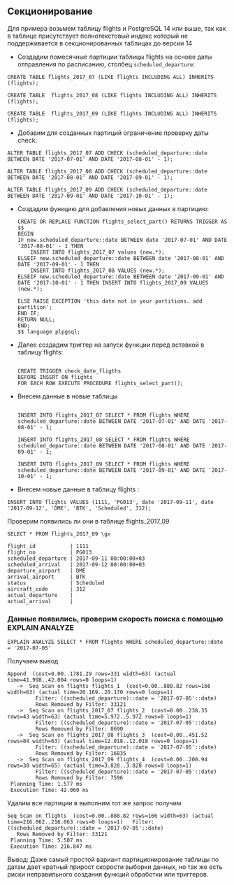##  Секционирование
Для примера возьмем таблицу flights и PostgreSQL 14 или выше, так как в таблице присутствует полнотекстовый индекс
который не поддерживается в секционированных таблицах до версии 14

 * Создадим помесячные партиции таблицы flights на основе даты отправления по расписанию, столбец `scheduled_departure`:

 ```
 CREATE TABLE flights_2017_07 (LIKE flights INCLUDING ALL) INHERITS (flights);

 CREATE TABLE  flights_2017_08 (LIKE flights INCLUDING ALL) INHERITS (flights);

 CREATE TABLE  flights_2017_09 (LIKE flights INCLUDING ALL) INHERITS (flights);

 ```
 * Добавим для созданных партиций ограничение проверку даты check:

 ```
 ALTER TABLE flights_2017_07 ADD CHECK (scheduled_departure::date BETWEEN DATE '2017-07-01' AND DATE '2017-08-01' - 1);

 ALTER TABLE flights_2017_08 ADD CHECK (scheduled_departure::date BETWEEN DATE '2017-08-01' AND DATE '2017-09-01' - 1);

 ALTER TABLE flights_2017_09 ADD CHECK (scheduled_departure::date BETWEEN DATE '2017-09-01' AND DATE '2017-10-01' - 1);

 ```

* Создадим функцию для добавления новых данных в партицию:
  
  ```
  CREATE OR REPLACE FUNCTION flights_select_part() RETURNS TRIGGER AS $$
  BEGIN
  IF new.scheduled_departure::date BETWEEN date '2017-07-01' AND DATE '2017-08-01' - 1 THEN
      INSERT INTO flights_2017_07 values (new.*);
  ELSEIF new.scheduled_departure::date BETWEEN date '2017-08-01' AND DATE '2017-09-01' - 1 THEN
      INSERT INTO flights_2017_08 VALUES (new.*);
  ELSEIF new.scheduled_departure::date BETWEEN date '2017-09-01' AND DATE '2017-10-01' - 1 THEN INSERT INTO flights_2017_09 VALUES (new.*);
  
  ELSE RAISE EXCEPTION 'this date not in your partitions. add partition';
  END IF;
  RETURN NULL;
  END;
  $$ language plpgsql;
  
  ```
  
* Далее создадим триггер на запуск функции перед вставкой в таблицу flights:

  ```

  CREATE TRIGGER check_date_fligths
  BEFORE INSERT ON flights
  FOR EACH ROW EXECUTE PROCEDURE flights_select_part();

  ```

* Внесем данные в новые таблицы
  
  ```
  
  INSERT INTO flights_2017_07 SELECT * FROM flights WHERE scheduled_departure::date BETWEEN DATE '2017-07-01' AND DATE '2017-08-01' - 1;
  
  INSERT INTO flights_2017_08 SELECT * FROM flights WHERE scheduled_departure::date BETWEEN DATE '2017-08-01' AND DATE '2017-09-01' - 1;
  
  INSERT INTO flights_2017_09 SELECT * FROM flights WHERE scheduled_departure::date BETWEEN DATE '2017-09-01' AND DATE '2017-10-01' - 1;

  ```
  
* Внесем новые данные в таблицу flights :

`INSERT INTO flights VALUES (1111, 'PG013', date '2017-09-11', date '2017-09-12', 'DME', 'BTK', 'Scheduled', 312);`

Проверим появились ли они в таблице flights_2017_09

`SELECT * FROM flights_2017_09 \gx`

```
flight_id           | 1111
flight_no           | PG013
scheduled_departure | 2017-09-11 00:00:00+03
scheduled_arrival   | 2017-09-12 00:00:00+03
departure_airport   | DME
arrival_airport     | BTK
status              | Scheduled
aircraft_code       | 312
actual_departure    |
actual_arrival      |

```

### Данные появились, проверим скорость поиска с помощью EXPLAIN ANALYZE

`EXPLAIN ANALYZE SELECT * FROM flights WHERE scheduled_departure::date = '2017-07-05'`

Получаем вывод

```
Append  (cost=0.00..1781.29 rows=331 width=63) (actual time=41.998..42.004 rows=0 loops=1)
   ->  Seq Scan on flights flights_1  (cost=0.00..888.82 rows=166 width=63) (actual time=20.169..20.170 rows=0 loops=1)
         Filter: ((scheduled_departure)::date = '2017-07-05'::date)
         Rows Removed by Filter: 33121
   ->  Seq Scan on flights_2017_07 flights_2  (cost=0.00..238.35 rows=43 width=63) (actual time=5.972..5.972 rows=0 loops=1)
         Filter: ((scheduled_departure)::date = '2017-07-05'::date)
         Rows Removed by Filter: 8690
   ->  Seq Scan on flights_2017_08 flights_3  (cost=0.00..451.52 rows=84 width=63) (actual time=12.018..12.018 rows=0 loops=1)
         Filter: ((scheduled_departure)::date = '2017-07-05'::date)
         Rows Removed by Filter: 16835
   ->  Seq Scan on flights_2017_09 flights_4  (cost=0.00..200.94 rows=38 width=65) (actual time=3.828..3.828 rows=0 loops=1)
         Filter: ((scheduled_departure)::date = '2017-07-05'::date)
         Rows Removed by Filter: 7596
 Planning Time: 1.577 ms
 Execution Time: 42.060 ms
```

Удалим все партиции в выполним тот же запрос получим


```
Seq Scan on flights  (cost=0.00..888.82 rows=166 width=63) (actual time=216.062..216.063 rows=0 loops=1)   Filter: ((scheduled_departure)::date = '2017-07-05'::date)
   Rows Removed by Filter: 33121
 Planning Time: 5.507 ms
 Execution Time: 216.847 ms
```

Вывод:
Даже самый простой вариант партиционирование таблицы по датам дает кратный прирост скорости выборки данных, но так же есть риски неправильного создания функций обработки или триггеров.

